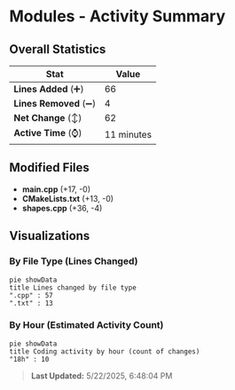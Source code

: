 # Modules - Activity Summary 

## Overall Statistics

| Stat                   | Value                                                             |
| ---------------------- | ----------------------------------------------------------------- |
| **Lines Added** (➕)   | 66                                          |
| **Lines Removed** (➖) | 4                                        |
| **Net Change** (↕)    | 62                |
| **Active Time** (⌚)   | 11 minutes |


## Modified Files
- **main.cpp** (+17, -0)
- **CMakeLists.txt** (+13, -0)
- **shapes.cpp** (+36, -4)

## Visualizations

### By File Type (Lines Changed)

```mermaid
pie showData
title Lines changed by file type
".cpp" : 57
".txt" : 13
```

### By Hour (Estimated Activity Count)

```mermaid
pie showData
title Coding activity by hour (count of changes)
"18h" : 10
```


> **Last Updated:** 5/22/2025, 6:48:04 PM